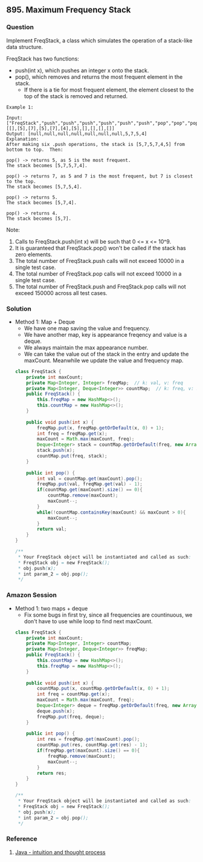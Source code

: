 ## 895. Maximum Frequency Stack

### Question
Implement FreqStack, a class which simulates the operation of a stack-like data structure.

FreqStack has two functions:

* push(int x), which pushes an integer x onto the stack.
* pop(), which removes and returns the most frequent element in the stack.
	* If there is a tie for most frequent element, the element closest to the top of the stack is removed and returned.

```
Example 1:

Input: 
["FreqStack","push","push","push","push","push","push","pop","pop","pop","pop"],
[[],[5],[7],[5],[7],[4],[5],[],[],[],[]]
Output: [null,null,null,null,null,null,null,5,7,5,4]
Explanation:
After making six .push operations, the stack is [5,7,5,7,4,5] from bottom to top.  Then:

pop() -> returns 5, as 5 is the most frequent.
The stack becomes [5,7,5,7,4].

pop() -> returns 7, as 5 and 7 is the most frequent, but 7 is closest to the top.
The stack becomes [5,7,5,4].

pop() -> returns 5.
The stack becomes [5,7,4].

pop() -> returns 4.
The stack becomes [5,7].
```
 

Note:
1. Calls to FreqStack.push(int x) will be such that 0 <= x <= 10^9.
2. It is guaranteed that FreqStack.pop() won't be called if the stack has zero elements.
3. The total number of FreqStack.push calls will not exceed 10000 in a single test case.
4. The total number of FreqStack.pop calls will not exceed 10000 in a single test case.
5. The total number of FreqStack.push and FreqStack.pop calls will not exceed 150000 across all test cases.

### Solution
* Method 1: Map + Deque
	* We have one map saving the value and frequency.
	* We have another map, key is appearance freqency and value is a deque.
	* We always maintain the max appearance number.
	* We can take the value out of the stack in the entry and update the maxCount. Meanwhile we update the value and frequency map.
	```Java
	class FreqStack {
		private int maxCount;
		private Map<Integer, Integer> freqMap;  // k: val, v: freq
		private Map<Integer, Deque<Integer>> countMap;  // k: freq, v: Stack of values that appears k key times.
		public FreqStack() {
			this.freqMap = new HashMap<>();
			this.countMap = new HashMap<>();
		}
		
		public void push(int x) {
			freqMap.put(x, freqMap.getOrDefault(x, 0) + 1);
			int freq = freqMap.get(x);
			maxCount = Math.max(maxCount, freq);
			Deque<Integer> stack = countMap.getOrDefault(freq, new ArrayDeque<>());
			stack.push(x);
			countMap.put(freq, stack);
		}
		
		public int pop() {
			int val = countMap.get(maxCount).pop();
			freqMap.put(val, freqMap.get(val) - 1);
			if(countMap.get(maxCount).size() == 0){
				countMap.remove(maxCount);
				maxCount--;
			}
			while(!countMap.containsKey(maxCount) && maxCount > 0){
				maxCount--;
			}
			return val;
		}
	}

	/**
	 * Your FreqStack object will be instantiated and called as such:
	 * FreqStack obj = new FreqStack();
	 * obj.push(x);
	 * int param_2 = obj.pop();
	 */
	```

### Amazon Session
* Method 1: two maps + deque
	* Fix some bugs in first try, since all frequencies are countinuous, we don't have to use while loop to find next maxCount.
	```Java
	class FreqStack {
		private int maxCount;
		private Map<Integer, Integer> countMap;
		private Map<Integer, Deque<Integer>> freqMap;
		public FreqStack() {
			this.countMap = new HashMap<>();
			this.freqMap = new HashMap<>();
		}
		
		public void push(int x) {
			countMap.put(x, countMap.getOrDefault(x, 0) + 1);
			int freq = countMap.get(x);
			maxCount = Math.max(maxCount, freq);
			Deque<Integer> deque = freqMap.getOrDefault(freq, new ArrayDeque<>());
			deque.push(x);
			freqMap.put(freq, deque);
		}
		
		public int pop() {
			int res = freqMap.get(maxCount).pop();
			countMap.put(res, countMap.get(res) - 1);
			if(freqMap.get(maxCount).size() == 0){
				freqMap.remove(maxCount);
				maxCount--;
			}
			return res;
		}
	}

	/**
	 * Your FreqStack object will be instantiated and called as such:
	 * FreqStack obj = new FreqStack();
	 * obj.push(x);
	 * int param_2 = obj.pop();
	 */
	```
### Reference
1. [Java - intuition and thought process](https://leetcode.com/problems/maximum-frequency-stack/discuss/289916/Java-intuition-and-thought-process)